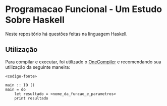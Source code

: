 # Programacao Funcional - Um Estudo Sobre Haskell

Neste repositório há questões feitas na linguagem Haskell.

## Utilização

Para compilar e executar, foi utilizado o [OneCompiler](https://onecompiler.com/haskell/) e recomendando sua utilização da seguinte maneira:

```
<codigo-fonte>

main :: IO ()
main = do
    let resultado = <nome_da_funcao_e_parametros>
    print resultado
```
